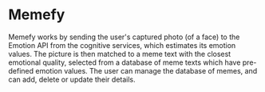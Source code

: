 # Memefy
Memefy works by sending the user's captured photo (of a face) to the Emotion API from the cognitive services, which estimates its emotion values. The picture is then matched to a meme text with the closest emotional quality, selected from a database of meme texts which have pre-defined emotion values. The user can manage the database of memes, and can add, delete or update their details.
